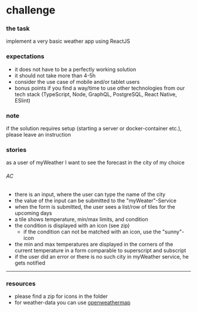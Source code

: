 # challenge

### the task
implement a very basic weather app using ReactJS

### expectations
- it does not have to be a perfectly working solution
- it should not take more than 4-5h
- consider the use case of mobile and/or tablet users
- bonus points if you find a way/time to use other technologies from our tech stack (TypeScript, Node, GraphQL, PostgreSQL, React Native, ESlint)

### note
if the solution requires setup (starting a server or docker-container etc.), please leave an instruction

### stories
as a user of myWeather I want to see the forecast in the city of my choice

###### AC
- there is an input, where the user can type the name of the city
- the value of the input can be submitted to the "myWeater"-Service
- when the form is submitted, the user sees a list/row of tiles for the upcoming days
- a tile shows temperature, min/max limits, and condition
- the condition is displayed with an icon (see zip)
  - if the condition can not be matched with an icon, use the "sunny"-icon
- the min and max temperatures are displayed in the corners of the current temperature in a form comparable to superscript and subscript
- if the user did an error or there is no such city in myWeather service, he gets notified
---

### resources
- please find a zip for icons in the folder
- for weather-data you can use [openweathermap](https://openweathermap.org/api)
